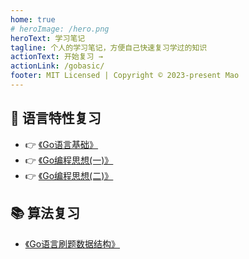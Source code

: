 ```yaml
---
home: true
# heroImage: /hero.png
heroText: 学习笔记
tagline: 个人的学习笔记，方便自己快速复习学过的知识
actionText: 开始复习 →
actionLink: /gobasic/
footer: MIT Licensed | Copyright © 2023-present Mao
---
```


## :tada: 语言特性复习

- :point_right: [《Go语言基础》](/gobasic/)
- :point_right: [《Go编程思想(一)》](/go/part1/)
- :point_right: [《Go编程思想(二)》](/go/part2/)

## :books: 算法复习

- [《Go语言刷题数据结构》](/gobasic/)

